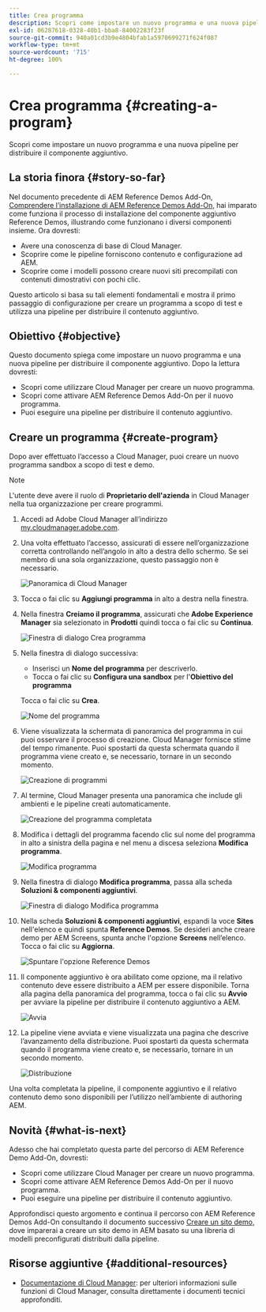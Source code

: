 ```yaml
---
title: Crea programma
description: Scopri come impostare un nuovo programma e una nuova pipeline per distribuire il componente aggiuntivo.
exl-id: 06287618-0328-40b1-bba8-84002283f23f
source-git-commit: 940a01cd3b9e4804bfab1a5970699271f624f087
workflow-type: tm+mt
source-wordcount: '715'
ht-degree: 100%

---
```


# Crea programma {#creating-a-program}

Scopri come impostare un nuovo programma e una nuova pipeline per distribuire il componente aggiuntivo.

## La storia finora {#story-so-far}

Nel documento precedente di AEM Reference Demos Add-On, [Comprendere l’installazione di AEM Reference Demos Add-On,](installation.md) hai imparato come funziona il processo di installazione del componente aggiuntivo Reference Demos, illustrando come funzionano i diversi componenti insieme. Ora dovresti:

* Avere una conoscenza di base di Cloud Manager.
* Scoprire come le pipeline forniscono contenuto e configurazione ad AEM.
* Scoprire come i modelli possono creare nuovi siti precompilati con contenuti dimostrativi con pochi clic.

Questo articolo si basa su tali elementi fondamentali e mostra il primo passaggio di configurazione per creare un programma a scopo di test e utilizza una pipeline per distribuire il contenuto aggiuntivo.

## Obiettivo {#objective}

Questo documento spiega come impostare un nuovo programma e una nuova pipeline per distribuire il componente aggiuntivo. Dopo la lettura dovresti:

* Scopri come utilizzare Cloud Manager per creare un nuovo programma.
* Scopri come attivare AEM Reference Demos Add-On per il nuovo programma.
* Puoi eseguire una pipeline per distribuire il contenuto aggiuntivo.

## Creare un programma {#create-program}

Dopo aver effettuato l’accesso a Cloud Manager, puoi creare un nuovo programma sandbox a scopo di test e demo.

>[!NOTE]
>
>L&#39;utente deve avere il ruolo di **Proprietario dell&#39;azienda** in Cloud Manager nella tua organizzazione per creare programmi.

1. Accedi ad Adobe Cloud Manager all’indirizzo [my.cloudmanager.adobe.com](https://my.cloudmanager.adobe.com/).

1. Una volta effettuato l’accesso, assicurati di essere nell’organizzazione corretta controllando nell’angolo in alto a destra dello schermo. Se sei membro di una sola organizzazione, questo passaggio non è necessario.

   ![Panoramica di Cloud Manager](assets/cloud-manager.png)

1. Tocca o fai clic su **Aggiungi programma** in alto a destra nella finestra.

1. Nella finestra **Creiamo il programma**, assicurati che **Adobe Experience Manager** sia selezionato in **Prodotti** quindi tocca o fai clic su **Continua**.

   ![Finestra di dialogo Crea programma](assets/create-program.png)

1. Nella finestra di dialogo successiva:

   * Inserisci un **Nome del programma** per descriverlo.
   * Tocca o fai clic su **Configura una sandbox** per l&#39;**Obiettivo del programma**

   Tocca o fai clic su **Crea**.

   ![Nome del programma](assets/program-name.png)

1. Viene visualizzata la schermata di panoramica del programma in cui puoi osservare il processo di creazione. Cloud Manager fornisce stime del tempo rimanente. Puoi spostarti da questa schermata quando il programma viene creato e, se necessario, tornare in un secondo momento.

   ![Creazione di programmi](assets/program-creation.png)

1. Al termine, Cloud Manager presenta una panoramica che include gli ambienti e le pipeline creati automaticamente.

   ![Creazione del programma completata](assets/creation-complete.png)

1. Modifica i dettagli del programma facendo clic sul nome del programma in alto a sinistra della pagina e nel menu a discesa seleziona **Modifica programma**.

   ![Modifica programma](assets/edit-program.png)

1. Nella finestra di dialogo **Modifica programma**, passa alla scheda **Soluzioni &amp; componenti aggiuntivi**.

   ![Finestra di dialogo Modifica programma](assets/edit-program-dialog.png)

1. Nella scheda **Soluzioni &amp; componenti aggiuntivi**, espandi la voce **Sites** nell&#39;elenco e quindi spunta **Reference Demos**. Se desideri anche creare demo per AEM Screens, spunta anche l&#39;opzione **Screens** nell’elenco. Tocca o fai clic su **Aggiorna**.

   ![Spuntare l&#39;opzione Reference Demos](assets/edit-program-add-on.png)

1. Il componente aggiuntivo è ora abilitato come opzione, ma il relativo contenuto deve essere distribuito a AEM per essere disponibile. Torna alla pagina della panoramica del programma, tocca o fai clic su **Avvio** per avviare la pipeline per distribuire il contenuto aggiuntivo a AEM.

   ![Avvia](assets/deploy.png)

1. La pipeline viene avviata e viene visualizzata una pagina che descrive l’avanzamento della distribuzione. Puoi spostarti da questa schermata quando il programma viene creato e, se necessario, tornare in un secondo momento.

   ![Distribuzione](assets/deployment.png)

Una volta completata la pipeline, il componente aggiuntivo e il relativo contenuto demo sono disponibili per l’utilizzo nell’ambiente di authoring AEM.

## Novità {#what-is-next}

Adesso che hai completato questa parte del percorso di AEM Reference Demo Add-On, dovresti:

* Scopri come utilizzare Cloud Manager per creare un nuovo programma.
* Scopri come attivare AEM Reference Demos Add-On per il nuovo programma.
* Puoi eseguire una pipeline per distribuire il contenuto aggiuntivo.

Approfondisci questo argomento e continua il percorso con AEM Reference Demos Add-On consultando il documento successivo [Creare un sito demo,](create-site.md) dove imparerai a creare un sito demo in AEM basato su una libreria di modelli preconfigurati distribuiti dalla pipeline.

## Risorse aggiuntive {#additional-resources}

* [Documentazione di Cloud Manager](https://experienceleague.adobe.com/docs/experience-manager-cloud-service/onboarding/onboarding-concepts/cloud-manager-introduction.html?lang=it): per ulteriori informazioni sulle funzioni di Cloud Manager, consulta direttamente i documenti tecnici approfonditi.

